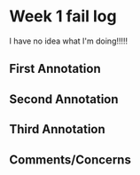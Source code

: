 # Week 1 fail log
I have no idea what I'm doing!!!!!

## First Annotation

## Second Annotation

## Third Annotation

## Comments/Concerns
